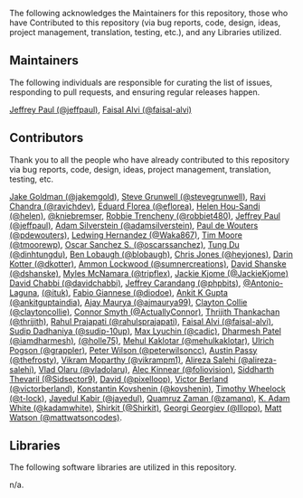 The following acknowledges the Maintainers for this repository, those who have Contributed to this repository (via bug reports, code, design, ideas, project management, translation, testing, etc.), and any Libraries utilized.

## Maintainers

The following individuals are responsible for curating the list of issues, responding to pull requests, and ensuring regular releases happen.

[Jeffrey Paul (@jeffpaul)](https://github.com/jeffpaul), [Faisal Alvi (@faisal-alvi)](https://github.com/faisal-alvi)

## Contributors

Thank you to all the people who have already contributed to this repository via bug reports, code, design, ideas, project management, translation, testing, etc.

[Jake Goldman (@jakemgold)](https://github.com/jakemgold), [Steve Grunwell (@stevegrunwell)](https://github.com/stevegrunwell), [Ravi Chandra (@ravichdev)](https://github.com/ravichdev), [Eduard Florea (@eflorea)](https://github.com/eflorea), [Helen Hou-Sandi (@helen)](https://github.com/helen), [@kniebremser](https://github.com/kniebremser), [Robbie Trencheny (@robbiet480)](https://github.com/robbiet480), [Jeffrey Paul (@jeffpaul)](https://github.com/jeffpaul), [Adam Silverstein (@adamsilverstein)](https://github.com/adamsilverstein), [Paul de Wouters  (@pdewouters)](https://github.com/pdewouters), [Ledwing Hernandez (@Waka867)](https://github.com/Waka867), [Tim Moore (@tmoorewp)](https://github.com/tmoorewp), [Oscar Sanchez S. (@oscarssanchez)](https://github.com/oscarssanchez), [Tung Du (@dinhtungdu)](https://github.com/dinhtungdu), [Ben Lobaugh (@blobaugh)](https://github.com/blobaugh), [Chris Jones (@heyjones)](https://github.com/heyjones), [Darin Kotter (@dkotter)](https://github.com/dkotter), [Ammon Lockwood (@sumnercreations)](https://github.com/sumnercreations), [David Shanske (@dshanske)](https://github.com/dshanske), [Myles McNamara (@tripflex)](https://github.com/tripflex), [Jackie Kjome (@JackieKjome)](https://github.com/JackieKjome) [David Chabbi (@davidchabbi)](https://profiles.wordpress.org/davidchabbi/), [Jeffrey Carandang (@phpbits)](https://github.com/phpbits), [@Antonio-Laguna](https://github.com/Antonio-Laguna), [(@ituk)](https://github.com/ituk), [Fabio Giannese (@diodoe)](https://github.com/diodoe), [Ankit K Gupta (@ankitguptaindia)](https://github.com/ankitguptaindia), [Ajay Maurya (@ajmaurya99)](https://github.com/ajmaurya99), [Clayton Collie (@claytoncollie)](https://github.com/claytoncollie), [Connor Smyth (@ActuallyConnor)](https://github.com/ActuallyConnor), [Thrijith Thankachan (@thrijith)](https://github.com/thrijith), [Rahul Prajapati (@rahulsprajapati)](https://github.com/rahulsprajapati), [Faisal Alvi (@faisal-alvi)](https://github.com/faisal-alvi), [Sudip Dadhaniya (@sudip-10up)](https://github.com/sudip-10up), [Max Lyuchin (@cadic)](https://github.com/cadic), [Dharmesh Patel (@iamdharmesh)](https://github.com/iamdharmesh), [(@holle75)](https://github.com/holle75), [Mehul Kaklotar (@mehulkaklotar)](https://github.com/mehulkaklotar), [Ulrich Pogson (@grappler)](https://github.com/grappler), [Peter Wilson (@peterwilsoncc)](https://github.com/peterwilsoncc), [Austin Passy (@thefrosty)](https://github.com/thefrosty), [Vikram Moparthy (@vikrampm1)](https://github.com/vikrampm1), [Alireza Salehi (@alireza-salehi)](https://github.com/alireza-salehi), [Vlad Olaru (@vladolaru)](https://github.com/vladolaru), [Alec Kinnear (@foliovision)](https://github.com/foliovision), [Siddharth Thevaril (@Sidsector9)](https://github.com/Sidsector9), [David (@pixelloop)](https://github.com/pixelloop), [Victor Berland (@victorberland)](https://github.com/victorberland), [Konstantin Kovshenin (@kovshenin)](https://github.com/kovshenin), [Timothy Wheelock (@t-lock)](https://github.com/t-lock), [Jayedul Kabir (@jayedul)](https://github.com/jayedul), [Quamruz Zaman (@zamanq)](https://github.com/zamanq), [K. Adam White (@kadamwhite)](https://github.com/kadamwhite), [Shirkit (@Shirkit)](https://github.com/Shirkit), [Georgi Georgiev (@lllopo)](https://github.com/lllopo), [Matt Watson (@mattwatsoncodes)](https://github.com/mattwatsoncodes).


## Libraries

The following software libraries are utilized in this repository.

n/a.
